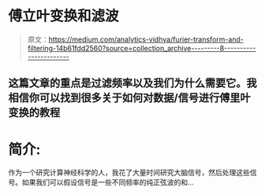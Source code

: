 # 傅立叶变换和滤波

> 原文：<https://medium.com/analytics-vidhya/furier-transform-and-filtering-14b61fdd2560?source=collection_archive---------8----------------------->

## 这篇文章的重点是过滤频率以及我们为什么需要它。我相信你可以找到很多关于如何对数据/信号进行傅里叶变换的教程

# **简介:**

作为一个研究计算神经科学的人，我花了大量时间研究大脑信号，然后处理这些信号。如果我们可以假设信号是一些不同频率的纯正弦波的和…